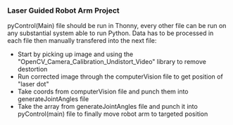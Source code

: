 ### Laser Guided Robot Arm Project

pyControl(Main) file should be run in Thonny, every other file can be run on any substantial system able to run Python.
Data has to be processed in each file then manually transfered into the next file:
- Start by picking up image and using the "OpenCV_Camera_Calibration_Undistort_Video" library to remove destortion
- Run corrected image through the computerVision file to get position of "laser dot"
- Take coords from computerVision file and punch them into generateJointAngles file
- Take the array from generateJointAngles file and punch it into pyControl(main) file to finally move robot arm to targeted position

